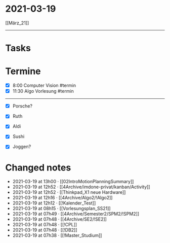 # 2021-03-19
[[März_21]]

---

# Tasks

# Termine
- [x] 8:00 Computer Vision #termin 
- [x] 11:30 Algo Vorlesung #termin
--- 
- [x] Porsche? 

- [x] Ruth 
- [x] Aldi 
- [x] Sushi
- [x] Joggen? 

# Changed notes
- 2021-03-19 at 13h00 · [[02IntroMotionPlanningSummary]]
- 2021-03-19 at 12h52 · [[4Archive/imdone-privat/kanban/Activity]]
- 2021-03-19 at 12h52 · [[Thinkpad_X1 neue Hardware]]
- 2021-03-19 at 12h16 · [[4Archive/Algo2/!Algo2]]
- 2021-03-19 at 12h12 · [[!Kalender_Test]]
- 2021-03-19 at 08h15 · [[Vorlesungsplan_SS21]]
- 2021-03-19 at 07h49 · [[4Archive/Semester2/SPM2/!SPM2]]
- 2021-03-19 at 07h48 · [[4Archive/SE2/!SE2]]
- 2021-03-19 at 07h48 · [[!CPL]]
- 2021-03-19 at 07h48 · [[!DB2]]
- 2021-03-19 at 07h38 · [[!Master_Studium]]